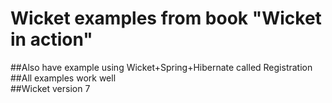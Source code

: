 # Wicket examples from book "Wicket in action"
##Also have example using Wicket+Spring+Hibernate called Registration</br>
##All examples work well</br>
##Wicket version 7</br>


